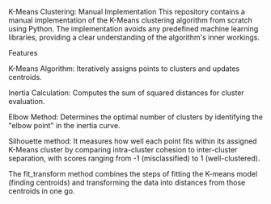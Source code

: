K-Means Clustering: Manual Implementation
This repository contains a manual implementation of the K-Means clustering algorithm from scratch using Python. The implementation avoids any predefined machine learning libraries, providing a clear understanding of the algorithm's inner workings.

Features

K-Means Algorithm: Iteratively assigns points to clusters and updates centroids.

Inertia Calculation: Computes the sum of squared distances for cluster evaluation.

Elbow Method: Determines the optimal number of clusters by identifying the "elbow point" in the inertia curve.

Silhouette method: It measures how well each point fits within its assigned K-Means cluster by comparing intra-cluster cohesion to inter-cluster separation, with scores ranging from -1 (misclassified) to 1 (well-clustered).

The fit_transform method combines the steps of fitting the K-means model (finding centroids) and transforming the data into distances from those centroids in one go.
